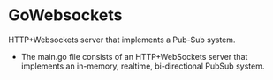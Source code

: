 # GoWebsockets
HTTP+Websockets server that implements a Pub-Sub system.
- The main.go file consists of an HTTP+WebSockets server that implements an in-memory, realtime, bi-directional PubSub system.
